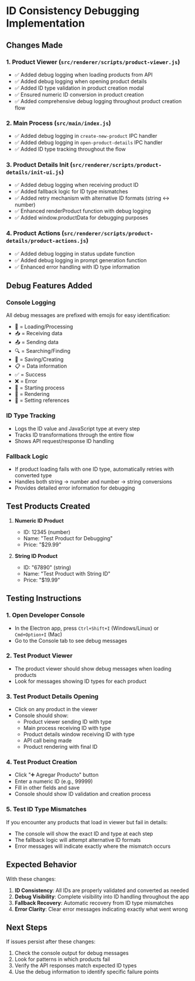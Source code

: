 # ID Consistency Debugging Implementation

## Changes Made

### 1. Product Viewer (`src/renderer/scripts/product-viewer.js`)
- ✅ Added debug logging when loading products from API
- ✅ Added debug logging when opening product details
- ✅ Added ID type validation in product creation modal
- ✅ Ensured numeric ID conversion in product creation
- ✅ Added comprehensive debug logging throughout product creation flow

### 2. Main Process (`src/main/index.js`)
- ✅ Added debug logging in `create-new-product` IPC handler
- ✅ Added debug logging in `open-product-details` IPC handler
- ✅ Added ID type tracking throughout the flow

### 3. Product Details Init (`src/renderer/scripts/product-details/init-ui.js`)
- ✅ Added debug logging when receiving product ID
- ✅ Added fallback logic for ID type mismatches
- ✅ Added retry mechanism with alternative ID formats (string ↔ number)
- ✅ Enhanced renderProduct function with debug logging
- ✅ Added window.productData for debugging purposes

### 4. Product Actions (`src/renderer/scripts/product-details/product-actions.js`)
- ✅ Added debug logging in status update function
- ✅ Added debug logging in prompt generation function
- ✅ Enhanced error handling with ID type information

## Debug Features Added

### Console Logging
All debug messages are prefixed with emojis for easy identification:
- 🔄 = Loading/Processing
- 📥 = Receiving data
- 📤 = Sending data
- 🔍 = Searching/Finding
- 💾 = Saving/Creating
- 📋 = Data information
- ✅ = Success
- ❌ = Error
- 🚀 = Starting process
- 🎨 = Rendering
- 🔗 = Setting references

### ID Type Tracking
- Logs the ID value and JavaScript type at every step
- Tracks ID transformations through the entire flow
- Shows API request/response ID handling

### Fallback Logic
- If product loading fails with one ID type, automatically retries with converted type
- Handles both string → number and number → string conversions
- Provides detailed error information for debugging

## Test Products Created

1. **Numeric ID Product**
   - ID: 12345 (number)
   - Name: "Test Product for Debugging"
   - Price: "$29.99"

2. **String ID Product**
   - ID: "67890" (string)
   - Name: "Test Product with String ID"
   - Price: "$19.99"

## Testing Instructions

### 1. Open Developer Console
- In the Electron app, press `Ctrl+Shift+I` (Windows/Linux) or `Cmd+Option+I` (Mac)
- Go to the Console tab to see debug messages

### 2. Test Product Viewer
- The product viewer should show debug messages when loading products
- Look for messages showing ID types for each product

### 3. Test Product Details Opening
- Click on any product in the viewer
- Console should show:
  - Product viewer sending ID with type
  - Main process receiving ID with type
  - Product details window receiving ID with type
  - API call being made
  - Product rendering with final ID

### 4. Test Product Creation
- Click "➕ Agregar Producto" button
- Enter a numeric ID (e.g., 99999)
- Fill in other fields and save
- Console should show ID validation and creation process

### 5. Test ID Type Mismatches
If you encounter any products that load in viewer but fail in details:
- The console will show the exact ID and type at each step
- The fallback logic will attempt alternative ID formats
- Error messages will indicate exactly where the mismatch occurs

## Expected Behavior

With these changes:
1. **ID Consistency**: All IDs are properly validated and converted as needed
2. **Debug Visibility**: Complete visibility into ID handling throughout the app
3. **Fallback Recovery**: Automatic recovery from ID type mismatches
4. **Error Clarity**: Clear error messages indicating exactly what went wrong

## Next Steps

If issues persist after these changes:
1. Check the console output for debug messages
2. Look for patterns in which products fail
3. Verify the API responses match expected ID types
4. Use the debug information to identify specific failure points
